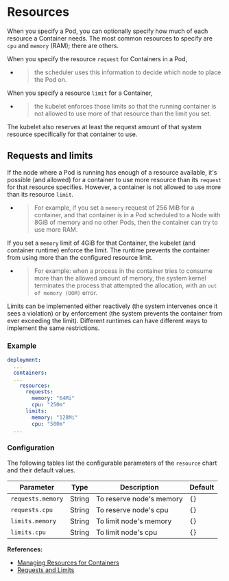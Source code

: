 # Resources
When you specify a Pod, you can optionally specify how much of each resource a Container needs. The most common resources to specify are `cpu` and `memory` (RAM); there are others.

When you specify the resource `request` for Containers in a Pod, 
- > the scheduler uses this information to decide which node to place the Pod on.

When you specify a resource `limit` for a Container, 
- > the kubelet enforces those limits so that the running container is not allowed to use more of that resource than the limit you set. 

The kubelet also reserves at least the request amount of that system resource specifically for that container to use.

## Requests and limits
If the node where a Pod is running has enough of a resource available, it's possible (and allowed) for a container to use more resource than its `request` for that resource specifies. However, a container is not allowed to use more than its resource `limit`.

- > For example, if you set a `memory` request of 256 MiB for a container, and that container is in a Pod scheduled to a Node with 8GiB of memory and no other Pods, then the container can try to use more RAM.

If you set a `memory` limit of 4GiB for that Container, the kubelet (and container runtime) enforce the limit. The runtime prevents the container from using more than the configured resource limit. 

- > For example: when a process in the container tries to consume more than the allowed amount of memory, the system kernel terminates the process that attempted the allocation, with an `out of memory (OOM)` error.

Limits can be implemented either reactively (the system intervenes once it sees a violation) or by enforcement (the system prevents the container from ever exceeding the limit). Different runtimes can have different ways to implement the same restrictions.

### Example
```yaml
deployment:
  ...
  containers:
  ...
    resources:
      requests:
        memory: "64Mi"
        cpu: "250m"
      limits:
        memory: "128Mi"
        cpu: "500m"
  ...
```

### Configuration
The following tables list the configurable parameters of the `resource` chart and their default values.

| Parameter | Type | Description | Default |
| ----------| ----------- | ---- | ------- |
| `requests.memory` | String | To reserve node's memory | `{}` |
| `requests.cpu` | String | To reserve node's cpu | `{}` |
| `limits.memory` | String | To limit node's memory | `{}` |
| `limits.cpu` | String |  To limit node's cpu  | `{}` |


**References:** 
- [Managing Resources for Containers](https://kubernetes.io/docs/concepts/configuration/manage-resources-containers/)
- [Requests and Limits](https://kubernetes.io/docs/concepts/configuration/manage-resources-containers/#requests-and-limits)